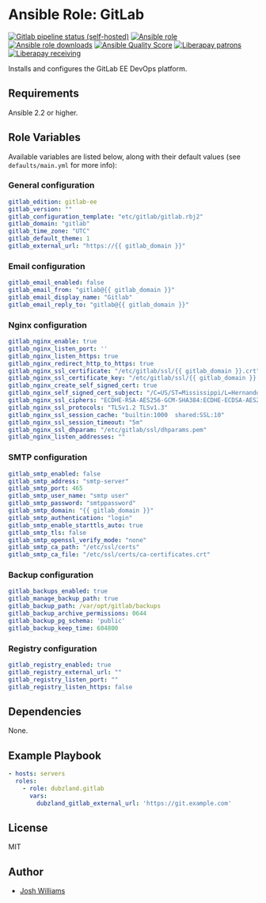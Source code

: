# Ansible Role: GitLab
[![Gitlab pipeline status (self-hosted)](https://img.shields.io/gitlab/pipeline/dubzland/ansible-role-gitlab/main?gitlab_url=https%3A%2F%2Fgit.dubzland.net)](https://git.dubzland.net/dubzland/ansible-role-gitlab/pipelines)
[![Ansible role](https://img.shields.io/ansible/role/49952)](https://galaxy.ansible.com/dubzland/gitlab)
[![Ansible role downloads](https://img.shields.io/ansible/role/d/49952)](https://galaxy.ansible.com/dubzland/gitlab)
[![Ansible Quality Score](https://img.shields.io/ansible/quality/49952)](https://galaxy.ansible.com/dubzland/gitlab)
[![Liberapay patrons](https://img.shields.io/liberapay/patrons/jdubz)](https://liberapay.com/jdubz/donate)
[![Liberapay receiving](https://img.shields.io/liberapay/receives/jdubz)](https://liberapay.com/jdubz/donate)

Installs and configures the GitLab EE DevOps platform.

## Requirements

Ansible 2.2 or higher.

## Role Variables

Available variables are listed below, along with their default values (see
    `defaults/main.yml` for more info):

### General configuration
```yaml
gitlab_edition: gitlab-ee
gitlab_version: ""
gitlab_configuration_template: "etc/gitlab/gitlab.rbj2"
gitlab_domain: "gitlab"
gitlab_time_zone: "UTC"
gitlab_default_theme: 1
gitlab_external_url: "https://{{ gitlab_domain }}"
```

### Email configuration
```yaml
gitlab_email_enabled: false
gitlab_email_from: "gitlab@{{ gitlab_domain }}"
gitlab_email_display_name: "Gitlab"
gitlab_email_reply_to: "gitlab@{{ gitlab_domain }}"
```

### Nginx configuration
```yaml
gitlab_nginx_enable: true
gitlab_nginx_listen_port: ''
gitlab_nginx_listen_https: true
gitlab_nginx_redirect_http_to_https: true
gitlab_nginx_ssl_certificate: "/etc/gitlab/ssl/{{ gitlab_domain }}.crt"
gitlab_nginx_ssl_certificate_key: "/etc/gitlab/ssl/{{ gitlab_domain }}.key"
gitlab_nginx_create_self_signed_cert: true
gitlab_nginx_self_signed_cert_subject: "/C=US/ST=Mississippi/L=Hernando/O=IT/CN={{ gitlab_domain }}"
gitlab_nginx_ssl_ciphers: "ECDHE-RSA-AES256-GCM-SHA384:ECDHE-ECDSA-AES256-GCM-SHA384:ECDHE-RSA-AES128-GCM-SHA256:ECDHE-ECDSA-AES128-GCM-SHA256"
gitlab_nginx_ssl_protocols: "TLSv1.2 TLSv1.3"
gitlab_nginx_ssl_session_cache: "builtin:1000  shared:SSL:10"
gitlab_nginx_ssl_session_timeout: "5m"
gitlab_nginx_ssl_dhparam: "/etc/gitlab/ssl/dhparams.pem"
gitlab_nginx_listen_addresses: ""
```

### SMTP configuration
```yaml
gitlab_smtp_enabled: false
gitlab_smtp_address: "smtp-server"
gitlab_smtp_port: 465
gitlab_smtp_user_name: "smtp user"
gitlab_smtp_password: "smtppassword"
gitlab_smtp_domain: "{{ gitlab_domain }}"
gitlab_smtp_authentication: "login"
gitlab_smtp_enable_starttls_auto: true
gitlab_smtp_tls: false
gitlab_smtp_openssl_verify_mode: "none"
gitlab_smtp_ca_path: "/etc/ssl/certs"
gitlab_smtp_ca_file: "/etc/ssl/certs/ca-certificates.crt"
```

### Backup configuration
```yaml
gitlab_backups_enabled: true
gitlab_manage_backup_path: true
gitlab_backup_path: /var/opt/gitlab/backups
gitlab_backup_archive_permissions: 0644
gitlab_backup_pg_schema: 'public'
gitlab_backup_keep_time: 604800
```

### Registry configuration
```yaml
gitlab_registry_enabled: true
gitlab_registry_external_url: ""
gitlab_registry_listen_port: ""
gitlab_registry_listen_https: false
```

## Dependencies

None.

## Example Playbook

```yaml
- hosts: servers
  roles:
    - role: dubzland.gitlab
      vars:
        dubzland_gitlab_external_url: 'https://git.example.com'
```

## License

MIT

## Author

* [Josh Williams](https://codingprime.com)
